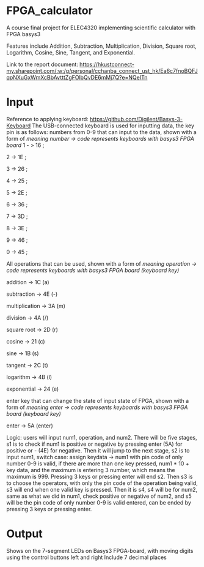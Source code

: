 # FPGA_calculator
 A course final project for ELEC4320 implementing scientific calculator with FPGA basys3
 
 Features include Addition, Subtraction, Multiplication, Division, Square root, Logarithm, Cosine, Sine, Tangent, and Exponential.
 
 Link to the report document: https://hkustconnect-my.sharepoint.com/:w:/g/personal/cchanba_connect_ust_hk/Ea6c7fnoBQFJqpNXuGxWmXcBbAvtttZgFOlbQvDE6mMj7Q?e=NQeITn

# Input
 Reference to applying keyboard: https://github.com/Digilent/Basys-3-Keyboard
 The USB-connected keyboard is used for inputting data, the key pin is as follows:
numbers from 0-9 that can input to the data, shown with a form of *meaning number -> code represents keyboards with basys3 FPGA board*
1 - > 16 ;

2 -> 1E ;

3 -> 26 ;

4 -> 25 ;

5 -> 2E ;

6 -> 36 ;

7 -> 3D ;

8 -> 3E ;

9 -> 46 ;

0 -> 45 ;

All operations that can be used, shown with a form of *meaning operation -> code represents keyboards with basys3 FPGA board (keyboard key)*

addition -> 1C (a)

subtraction -> 4E (-)

multiplication -> 3A (m)

division -> 4A (/)

square root -> 2D (r)

cosine -> 21 (c)

sine -> 1B (s)

tangent -> 2C (t)

logarithm -> 4B (l)

exponential -> 24 (e)

enter key that can change the state of input state of FPGA, shown with a form of *meaning enter -> code represents keyboards with basys3 FPGA board (keyboard key)*

enter -> 5A (enter)

Logic: users will input num1, operation, and num2. There will be five stages, s1 is to check if num1 is positive or negative by pressing enter (5A) for positive or - (4E) for negative. Then it will jump to the next stage, s2 is to input num1, switch case: assign keydata -> num1 with pin code of only number 0-9 is valid, if there are more than one key pressed, num1 * 10 + key data, and the maximum is entering 3 number, which means the maximum is 999. Pressing 3 keys or pressing enter will end s2. Then s3 is to choose the operators, with only the pin code of the operation being valid, s3 will end when one valid key is pressed. Then it is s4, s4 will be for num2, same as what we did in num1, check positive or negative of num2, and s5 will be the pin code of only number 0-9 is valid entered, can be ended by pressing 3 keys or pressing enter.

# Output
Shows on the 7-segment LEDs on Basys3 FPGA-board, with moving digits using the control buttons left and right
Include 7 decimal places
